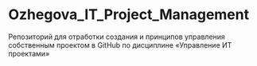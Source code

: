# Ozhegova_IT_Project_Management
Репозиторий для отработки создания и принципов управления собственным проектом в GitHub по дисциплине «Управление ИТ проектами»
